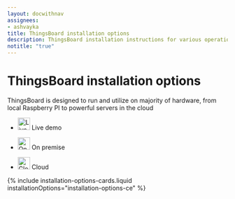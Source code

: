 ```yaml
---
layout: docwithnav
assignees:
- ashvayka
title: ThingsBoard installation options
description: ThingsBoard installation instructions for various operation systems and cloud platforms
notitle: "true"
---
```


<div class="installation-options">
    <div class="install-options-header">
       <div class="install-options-hero">
          <div class="container">
            <div class="install-options-hero-content">
                <h1>ThingsBoard installation options</h1>
                <div class="install-options-description">
                    <p>
                        ThingsBoard is designed to run and utilize on majority of hardware, from local Raspberry PI to powerful servers in the cloud
                    </p>
                </div>
            </div>
            <div class="deployment-container">
                <nav id="install-navigation" class="install-navigation" data-target-id="ceInstallType">
                    <ul id="menu-install-navigation-1" class="menu">
                        <li id="menu-item-liveDemo" class="menu-item tb-live-demo" data-tab="liveDemo">
                            <p>
                                <img src="https://img.thingsboard.io/livedemo-icon.svg" title="Try ThingsBoard in live demo mode" alt="Live demo icon" width="28" height="28">
                                <span>Live demo</span>
                            </p>
                        </li>
                        <li id="menu-item-onPremise" class="menu-item tb-on-premise" data-tab="onPremise">
                            <p>
                                <img src="https://img.thingsboard.io/pricing/self-icon.svg" title="Install ThingsBoard on your own server" alt="On-premise installation icon" width="28" height="28">
                                <span>On premise</span>
                            </p>
                        </li>
                        <li id="menu-item-cloud" class="menu-item tb-cloud" data-tab="cloud">
                            <p>
                                <img src="https://img.thingsboard.io/pricing/cloud-icon.svg" title="Use ThingsBoard in the cloud" alt="Cloud deployment icon" width="28" height="28">
                                <span>Cloud</span>
                            </p>
                        </li>
                    </ul>
                </nav>
                <div class="deployment-div">
                    {% include installation-options-cards.liquid installationOptions="installation-options-ce" %}
                </div>
            </div>
          </div>
       </div>
    </div>
</div>


<script type="text/javascript">

</script>

